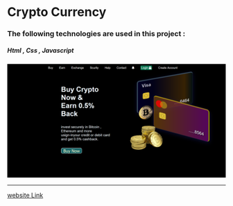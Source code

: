 # Crypto Currency

### The following technologies are used in this project :
##### Html , Css , Javascript 

![](Crypto.png)

---
[website Link](https://younes-sh.github.io/crypto)
